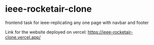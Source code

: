 # ieee-rocketair-clone
frontend task for ieee-replicating any one page with navbar and footer

Link for the website deployed on vercel: https://ieee-rocketair-clone.vercel.app/
